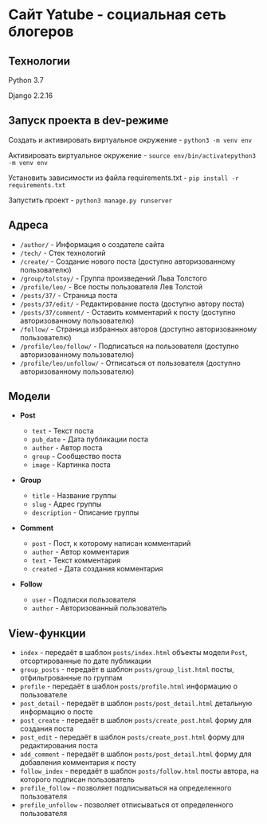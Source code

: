 # Сайт Yatube - социальная сеть блогеров


## Технологии

Python 3.7

Django 2.2.16


## Запуск проекта в dev-режиме

Cоздать и активировать виртуальное окружение - `python3 -m venv env`

Активировать виртуальное окружение - `source env/bin/activatepython3 -m venv env`

Установить зависимости из файла requirements.txt - `pip install -r requirements.txt`

Запустить проект - `python3 manage.py runserver`


## Адреса

* `/author/` - Информация о создателе сайта
* `/tech/` - Стек технологий
* `/create/` - Создание нового поста (доступно авторизованному пользователю)
* `/group/tolstoy/` - Группа произведений Льва Толстого
* `/profile/leo/` - Все посты пользователя Лев Толстой
* `/posts/37/` - Страница поста
* `/posts/37/edit/` - Редактирование поста (доступно автору поста)
* `/posts/37/comment/` - Оставить комментарий к посту (доступно авторизованному пользователю)
* `/follow/` - Страница избранных авторов (доступно авторизованному пользователю)
* `/profile/leo/follow/` - Подписаться на пользователя (доступно авторизованному пользователю)
* `/profile/leo/unfollow/` - Отписаться от пользователя (доступно авторизованному пользователю)


## Модели

* **Post**
    * `text` - Текст поста
    * `pub_date` - Дата публикации поста
    * `author` - Автор поста
    * `group` - Сообщество поста
    * `image` - Картинка поста

* **Group**
    * `title` - Название группы
    * `slug` - Адрес группы
    * `description` - Описание группы

* **Comment**
    * `post` - Пост, к которому написан комментарий
    * `author` - Автор комментария
    * `text` - Текст комментария
    * `created` - Дата создания комментария

* **Follow**
    * `user` - Подписки пользователя
    * `author` - Авторизованный пользователь


## View-функции

* `index` - передаёт в шаблон `posts/index.html` объекты модели `Post`, отсортированные по дате публикации
* `group_posts` - передаёт в шаблон `posts/group_list.html` посты, отфильтрованные по группам
* `profile` - передаёт в шаблон `posts/profile.html` информацию о пользователе
* `post_detail` - передаёт в шаблон `posts/post_detail.html` детальную информацию о посте
* `post_create` - передаёт в шаблон `posts/create_post.html` форму для создания поста
* `post_edit` - передаёт в шаблон `posts/create_post.html` форму для редактирования поста
* `add_comment` - передаёт в шаблон `posts/post_detail.html` форму для добавления комментария к посту
* `follow_index` - передаёт в шаблон `posts/follow.html` посты автора, на которого подписан пользователь
* `profile_follow` - позволяет подписываться на определенного пользователя
* `profile_unfollow` - позволяет отписываться от определенного пользователя
